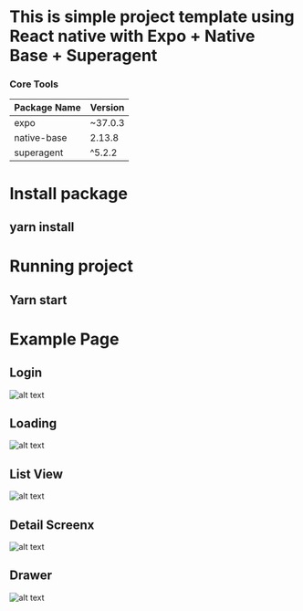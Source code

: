 # This is simple project template using React native with Expo + Native Base + Superagent

### Core Tools 
|   Package Name                |   Version     |
| ---------------               | ------------  |
|  expo                         | ~37.0.3       |
|  native-base                  | 2.13.8        |
|  superagent                   | ^5.2.2        |


# Install package
## yarn install

# Running project
## Yarn start

# Example Page

## Login
![alt text](https://github.com/onesinus/expo_native_base_template/blob/master/assets/image_example_screen/login.png?raw=true)

## Loading
![alt text](https://github.com/onesinus/expo_native_base_template/blob/master/assets/image_example_screen/loading.png?raw=true)

## List View
![alt text](https://github.com/onesinus/expo_native_base_template/blob/master/assets/image_example_screen/listview.png?raw=true)

## Detail Screenx
![alt text](https://github.com/onesinus/expo_native_base_template/blob/master/assets/image_example_screen/detail.png?raw=true)

## Drawer
![alt text](https://github.com/onesinus/expo_native_base_template/blob/master/assets/image_example_screen/drawer.png?raw=true)
